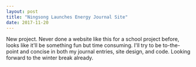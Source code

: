 ```yaml
---
layout: post
title: "Ningsong Launches Energy Journal Site"
date: 2017-11-20
---
```


New project. Never done a website like this for a school project before, looks like it'll be something fun but time consuming. I'll try to be to-the-point and concise in both my journal entries, site design, and code. Looking forward to the winter break already.